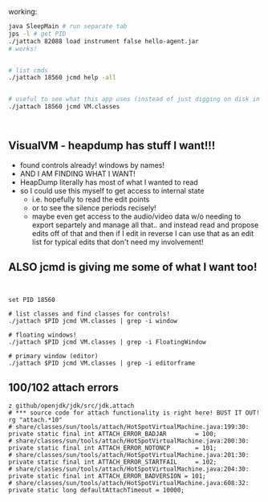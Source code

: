 

working:
```sh
java SleepMain # run separate tab
jps -l # get PID
./jattach 82088 load instrument false hello-agent.jar
# works!


# list cmds
./jattach 18560 jcmd help -all


# useful to see what this app uses (instead of just digging on disk in files)
./jattach 18560 jcmd VM.classes




```

## VisualVM - heapdump has stuff I want!!!
- found controls already! windows by names!
- AND I AM FINDING WHAT I WANT! 
- HeapDump literally has most of what I wanted to read
- so I could  use this myself to get access to internal state
  - i.e. hopefully to read the edit points
  - or to see the silence periods recisely!
  - maybe even get access to the audio/video data w/o needing to export separtely and manage all that.. and instead read and propose edits off of that and then if I edit in reverse I can use that as an edit list for typical edits that don't need my involvement!

## ALSO jcmd is giving me some of what I want too!

```fish


set PID 18560

# list classes and find classes for controls!
./jattach $PID jcmd VM.classes | grep -i window

# floating windows!
./jattach $PID jcmd VM.classes | grep -i FloatingWindow

# primary window (editor)
./jattach $PID jcmd VM.classes | grep -i editorframe

```

## 100/102 attach errors

```fish
z github/openjdk/jdk/src/jdk.attach
# *** source code for attach functionality is right here! BUST IT OUT!
rg "attach.*10"
# share/classes/sun/tools/attach/HotSpotVirtualMachine.java:199:30:    private static final int ATTACH_ERROR_BADJAR        = 100;
# share/classes/sun/tools/attach/HotSpotVirtualMachine.java:200:30:    private static final int ATTACH_ERROR_NOTONCP       = 101;
# share/classes/sun/tools/attach/HotSpotVirtualMachine.java:201:30:    private static final int ATTACH_ERROR_STARTFAIL     = 102;
# share/classes/sun/tools/attach/HotSpotVirtualMachine.java:204:30:    private static final int ATTACH_ERROR_BADVERSION = 101;
# share/classes/sun/tools/attach/HotSpotVirtualMachine.java:608:32:    private static long defaultAttachTimeout = 10000;
```

